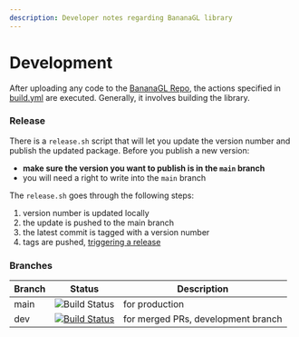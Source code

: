 ```yaml
---
description: Developer notes regarding BananaGL library
---
```


# Development

After uploading any code to the [BananaGL Repo](https://github.com/MetacitySuite/BananaGL), the actions specified in [build.yml](https://github.com/MetacitySuite/BananaGL/blob/main/.github/workflows/build.yaml) are executed. Generally, it involves building the library.

### Release

There is a `release.sh` script that will let you update the version number and publish the updated package. Before you publish a new version:

* **make sure the version you want to publish is in the `main` branch**
* you will need a right to write into the `main` branch

The `release.sh` goes through the following steps:

1. version number is updated locally&#x20;
2. the update is pushed to the main branch
3. the latest commit is tagged with a version number
4. tags are pushed, [triggering a release ](https://github.com/MetacitySuite/BananaGL/blob/main/.github/workflows/release.yaml)

### Branches

| Branch |                                                                                              Status                                                                                             | Description                        |
| ------ | :---------------------------------------------------------------------------------------------------------------------------------------------------------------------------------------------: | ---------------------------------- |
| main   |                                             ![Build Status](https://github.com/MetacitySuite/BananaGL/workflows/BananaGL%20CI/badge.svg?branch=main)                                            | for production                     |
| dev    | [![Build Status](https://github.com/MetacitySuite/BananaGL/workflows/BananaGL%20CI/badge.svg?branch=dev)](https://github.com/MetacitySuite/Metacity/actions?query=workflow%3A%22Metacity+CI%22) | for merged PRs, development branch |

